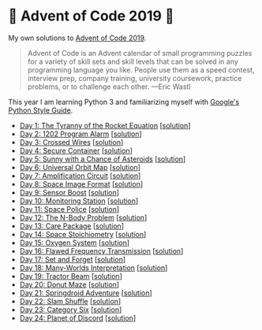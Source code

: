 # 🎄 Advent of Code 2019 🎄

My own solutions to [Advent of Code 2019](https://adventofcode.com/2019).

> Advent of Code is an Advent calendar of small programming puzzles for a variety of skill sets and skill levels that can be solved in any programming language you like. People use them as a speed contest, interview prep, company training, university coursework, practice problems, or to challenge each other.  —Eric Wastl

This year I am learning Python 3 and familiarizing myself with [Google's Python Style Guide](http://google.github.io/styleguide/pyguide.html).

* [Day 1: The Tyranny of the Rocket Equation](https://adventofcode.com/2019/day/1) [[solution](https://github.com/loociano/advent-of-code/blob/master/aoc2019/src/day01/solution.py)]
* [Day 2: 1202 Program Alarm](https://adventofcode.com/2019/day/2) [[solution](https://github.com/loociano/advent-of-code/blob/master/aoc2019/src/day02/solution.py)]
* [Day 3: Crossed Wires](https://adventofcode.com/2019/day/3) [[solution](https://github.com/loociano/advent-of-code/blob/master/aoc2019/src/day03/solution.py)]
* [Day 4: Secure Container](https://adventofcode.com/2019/day/4) [[solution](https://github.com/loociano/advent-of-code/blob/master/aoc2019/src/day04/solution.py)]
* [Day 5: Sunny with a Chance of Asteroids](https://adventofcode.com/2019/day/5) [[solution](https://github.com/loociano/advent-of-code/blob/master/aoc2019/src/day05/solution.py)]
* [Day 6: Universal Orbit Map](https://adventofcode.com/2019/day/6) [[solution](https://github.com/loociano/advent-of-code/blob/master/aoc2019/src/day06/solution.py)]
* [Day 7: Amplification Circuit](https://adventofcode.com/2019/day/7) [[solution](https://github.com/loociano/advent-of-code/blob/master/aoc2019/src/day07/solution.py)]
* [Day 8: Space Image Format](https://adventofcode.com/2019/day/8) [[solution](https://github.com/loociano/advent-of-code/blob/master/aoc2019/src/day08/solution.py)]
* [Day 9: Sensor Boost](https://adventofcode.com/2019/day/9) [[solution](https://github.com/loociano/advent-of-code/blob/master/aoc2019/src/day09/solution.py)]
* [Day 10: Monitoring Station](https://adventofcode.com/2019/day/10) [[solution](https://github.com/loociano/advent-of-code/blob/master/aoc2019/src/day10/solution.py)]
* [Day 11: Space Police](https://adventofcode.com/2019/day/11) [[solution](https://github.com/loociano/advent-of-code/blob/master/aoc2019/src/day11/solution.py)]
* [Day 12: The N-Body Problem](https://adventofcode.com/2019/day/12) [[solution](https://github.com/loociano/advent-of-code/blob/master/aoc2019/src/day12/solution.py)]
* [Day 13: Care Package](https://adventofcode.com/2019/day/13) [[solution](https://github.com/loociano/advent-of-code/blob/master/aoc2019/src/day13/solution.py)]
* [Day 14: Space Stoichiometry](https://adventofcode.com/2019/day/14) [[solution](https://github.com/loociano/advent-of-code/blob/master/aoc2019/src/day14/solution.py)]
* [Day 15: Oxygen System](https://adventofcode.com/2019/day/15) [[solution](https://github.com/loociano/advent-of-code/blob/master/aoc2019/src/day15/solution.py)]
* [Day 16: Flawed Frequency Transmission](https://adventofcode.com/2019/day/16) [[solution](https://github.com/loociano/advent-of-code/blob/master/aoc2019/src/day16/solution.py)]
* [Day 17: Set and Forget](https://adventofcode.com/2019/day/17) [[solution](https://github.com/loociano/advent-of-code/blob/master/aoc2019/src/day17/solution.py)]
* [Day 18: Many-Worlds Interpretation](https://adventofcode.com/2019/day/18) [[solution](https://github.com/loociano/advent-of-code/blob/master/aoc2019/src/day18/solution.py)]
* [Day 19: Tractor Beam](https://adventofcode.com/2019/day/19) [[solution](https://github.com/loociano/advent-of-code/blob/master/aoc2019/src/day19/solution.py)]
* [Day 20: Donut Maze](https://adventofcode.com/2019/day/20) [[solution](https://github.com/loociano/advent-of-code/blob/master/aoc2019/src/day20/solution.py)]
* [Day 21: Springdroid Adventure](https://adventofcode.com/2019/day/21) [[solution](https://github.com/loociano/advent-of-code/blob/master/aoc2019/src/day21/solution.py)]
* [Day 22: Slam Shuffle](https://adventofcode.com/2019/day/22) [[solution](https://github.com/loociano/advent-of-code/blob/master/aoc2019/src/day22/solution.py)]
* [Day 23: Category Six](https://adventofcode.com/2019/day/23) [[solution](https://github.com/loociano/advent-of-code/blob/master/aoc2019/src/day23/solution.py)]
* [Day 24: Planet of Discord](https://adventofcode.com/2019/day/24) [[solution](https://github.com/loociano/advent-of-code/blob/master/aoc2019/src/day24/solution.py)]